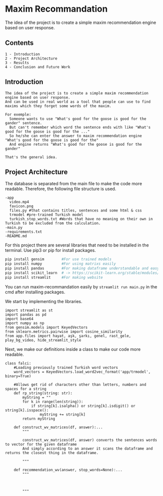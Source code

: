 # Maxim Recommandation

The idea of the project is to create a simple maxim recommendation engine based on user response.

## Contents

```
1 - Introduction
2 - Project Architecture
3 - Results
4 - Conclusion and Future Work
```

## Introduction
~~~
The idea of the project is to create a simple maxim recommendation engine based on user response.
And can be used in real world as a tool that people can use to find maxims which they forget some words of the maxim.

For exemple:
  Someone wants to use "What's good for the goose is good for the gander" sentence.
  But can't remember which word the sentence ends with like "What's good for the goose is good for the ..."
  So he/she can enter the answer to maxim recommendation engine "What's good for the goose is good for the"
  And engine returns "What's good for the goose is good for the gander"
  
That's the general idea.
~~~

## Project Architecture

The database is separated from the main file to make the code more readable. Therefore, the following file structure is used.
```
-app
  video.mp4
  favicon.png
  files.py #that contains titles, sentences and some html & css
  trmodel #pre-trained Turkish model
  turkish_stop_words.txt #Words that have no meaning on their own in Turkish to be excluded from the calculation.
-main.py
-requirements.txt
-README.md
```

For this project there are several libraries that need to be installed in the terminal.
Use pip3 or pip for install packages.

```bash
pip install gensim        #For use trained models
pip install numpy         #For using matrixs easily
pip install pandas        #For making dataframe understandable and easy to change
pip install scikit_learn  # -> https://scikit-learn.org/stable/modules/generated/sklearn.metrics.pairwise.cosine_similarity.html
pip install streamlit     #For making website
```

You can run maxim-recommandation easily by `streamlit run main.py` in the cmd after installing packages.

We start by implementing the libraries.
```python3
import streamlit as st
import pandas as pd
import base64
import numpy as np
from gensim.models import KeyedVectors
from sklearn.metrics.pairwise import cosine_similarity
from app.files import hayat, aşk, şarkı, genel, rast_gele, play_bg_video, hide_streamlit_style
```

Next, we make our definitions inside a class to make our code more readable.
```python3
class falci:
    #Loading previously trained Turkish word vectors
    word_vectors = KeyedVectors.load_word2vec_format('app/trmodel', binary=True)

    #Allows get rid of characters other than letters, numbers and spaces for a string
    def rp_string(string: str):
        myString = ""
        for k in range(len(string)):
            if string[k].isalpha() or string[k].isdigit() or string[k].isspace():
                myString += string[k]
        return myString
        
    def construct_wv_matrices(df, answer):...
        """
        
        construct_wv_matrices(df, answer) converts the sentences words to vector for the given dataframe
        And simply according to an answer it scans the dataframe and returns the closest thing in the dataframe.
        
        """

    def recommendation_wv(answer, stop_words=None):...
        """
        
        
        
        """

```
